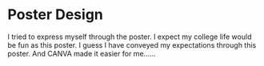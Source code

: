 # Poster Design
I tried to express myself through the poster. I expect my college life would be fun as this poster. I guess I have conveyed my expectations through this poster. And CANVA made it easier for me...... 
